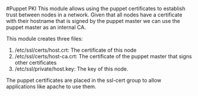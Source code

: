 #Puppet PKI
This module allows using the puppet certificates to establish trust between nodes in a network. Given that all nodes have a certificate with their hostname that is signed by the puppet master we can use the puppet master as an internal CA.

This module creates three files:

1. /etc/ssl/certs/host.crt: The certificate of this node
1. /etc/ssl/certs/host-ca.crt: The certificate of the puppet master that signs other certificates
1. /etc/ssl/private/host.key: The key of this node.

The puppet certificates are placed in the ssl-cert group to allow applications like apache to use them.
